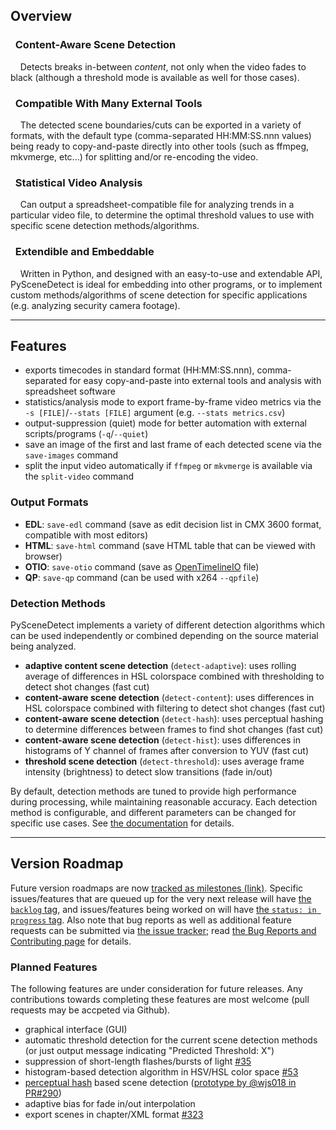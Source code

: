 
## Overview

<div class="warning">
<h3><span class="fa fa-eye wy-text-neutral"></span>&nbsp; Content-Aware Scene Detection</h3>
&nbsp;<span class="fa fa-info-circle wy-text-info"></span>&nbsp;&nbsp; Detects breaks in-between <i>content</i>, not only when the video fades to black (although a threshold mode is available as well for those cases).
</div>

<div class="important">
<h3><span class="fa fa-desktop wy-text-info"></span>&nbsp; Compatible With Many External Tools</h3>
&nbsp;<span class="fa fa-info-circle wy-text-info"></span>&nbsp;&nbsp; The detected scene boundaries/cuts can be exported in a variety of formats, with the default type (comma-separated HH:MM:SS.nnn values) being ready to copy-and-paste directly into other tools (such as ffmpeg, mkvmerge, etc...) for splitting and/or re-encoding the video.
</div>

<div class="danger">
<h3><span class="fa fa-bar-chart-o wy-text-warning"></span>&nbsp; Statistical Video Analysis</h3>
&nbsp;<span class="fa fa-info-circle wy-text-info"></span>&nbsp;&nbsp; Can output a spreadsheet-compatible file for analyzing trends in a particular video file, to determine the optimal threshold values to use with specific scene detection methods/algorithms.
</div>

<div class="warning">
<h3><span class="fa fa-code wy-text-danger"></span>&nbsp; Extendible and Embeddable</h3>
&nbsp;<span class="fa fa-info-circle wy-text-info"></span>&nbsp;&nbsp; Written in Python, and designed with an easy-to-use and extendable API, PySceneDetect is ideal for embedding into other programs, or to implement custom methods/algorithms of scene detection for specific applications (e.g. analyzing security camera footage).
</div>


------------------------------------------------------------------------


## Features

 - exports timecodes in standard format (HH:MM:SS.nnn), comma-separated for easy copy-and-paste into external tools and analysis with spreadsheet software
 - statistics/analysis mode to export frame-by-frame video metrics via the `-s [FILE]`/`--stats [FILE]` argument (e.g. `--stats metrics.csv`)
 - output-suppression (quiet) mode for better automation with external scripts/programs (`-q`/`--quiet`)
 - save an image of the first and last frame of each detected scene via the `save-images` command
 - split the input video automatically if `ffmpeg` or `mkvmerge` is available via the `split-video` command

### Output Formats

 - **EDL**: `save-edl` command (save as edit decision list in CMX 3600 format, compatible with most editors)
 - **HTML**: `save-html` command (save HTML table that can be viewed with browser)
 - **OTIO**: `save-otio` command (save as [OpenTimelineIO](https://github.com/AcademySoftwareFoundation/OpenTimelineIO) file)
 - **QP**: `save-qp` command (can be used with x264 `--qpfile`)

### Detection Methods

PySceneDetect implements a variety of different detection algorithms which can be used independently or combined depending on the source material being analyzed.

 - **adaptive content scene detection** (`detect-adaptive`): uses rolling average of differences in HSL colorspace combined with thresholding to detect shot changes (fast cut)
 - **content-aware scene detection** (`detect-content`): uses differences in HSL colorspace combined with filtering to detect shot changes (fast cut)
 - **content-aware scene detection** (`detect-hash`): uses perceptual hashing to determine differences between frames to find shot changes (fast cut)
 - **content-aware scene detection** (`detect-hist`): uses differences in histograms of Y channel of frames after conversion to YUV (fast cut)
 - **threshold scene detection** (`detect-threshold`): uses average frame intensity (brightness) to detect slow transitions (fade in/out)

 By default, detection methods are tuned to provide high performance during processing, while maintaining reasonable accuracy. Each detection method is configurable, and different parameters can be changed for specific use cases. See [the documentation](docs.md) for details.

------------------------------------------------------------------------


## Version Roadmap

Future version roadmaps are now [tracked as milestones (link)](https://github.com/Breakthrough/PySceneDetect/milestones).  Specific issues/features that are queued up for the very next release will have [the `backlog` tag](https://github.com/Breakthrough/PySceneDetect/issues?q=is%3Aissue+is%3Aopen+label%3A%22status%3A+backlog%22), and issues/features being worked on will have [the `status: in progress` tag](https://github.com/Breakthrough/PySceneDetect/issues?q=is%3Aissue+is%3Aopen+label%3A%22status%3A+in+progress%22).  Also note that bug reports as well as additional feature requests can be submitted via [the issue tracker](https://github.com/Breakthrough/PySceneDetect/issues); read [the Bug Reports and Contributing page](contributing.md) for details.


### Planned Features

The following features are under consideration for future releases. Any contributions towards completing these features are most welcome (pull requests may be accpeted via Github).

 - graphical interface (GUI)
 - automatic threshold detection for the current scene detection methods (or just output message indicating "Predicted Threshold: X")
 - suppression of short-length flashes/bursts of light [#35](https://github.com/Breakthrough/PySceneDetect/issues/35)
 - histogram-based detection algorithm in HSV/HSL color space [#53](https://github.com/Breakthrough/PySceneDetect/issues/53)
 - [perceptual hash](https://en.wikipedia.org/wiki/Perceptual_hashing) based scene detection ([prototype by @wjs018 in PR#290](https://github.com/Breakthrough/PySceneDetect/pull/290))
 - adaptive bias for fade in/out interpolation
 - export scenes in chapter/XML format [#323](https://github.com/Breakthrough/PySceneDetect/issues/323)
